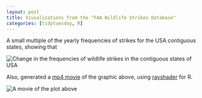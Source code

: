 ```yaml
---
layout: post
title: Viusalizations from the "FAA Wildlife Strikes Database"
categories: [tidytuesday, R]
---
```


A small multiple of the yearly frequencies of strikes for the USA contiguous states,
showing that 

![Change in the frequencies of wildlife strikes in the contiguous states of USA](/tidytuesday-kludges/assets/2019-07-23-wildlife-strikes-usamap.png) 

Also, generated a [mp4 movie](/tidytuesday-kludges/assets/2019-07-23-wildlife-strikes-usamap.mp4) of the graphic above, using [rayshader](https://www.rayshader.com/) for R.

![A movie of the plot above](/tidytuesday-kludges/assets/2019-07-23-wildlife-strikes-usamap.gif)


